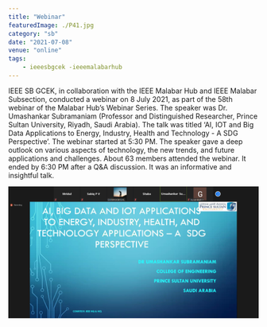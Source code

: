 ```yaml
---
title: "Webinar"
featuredImage: ./P41.jpg
category: "sb"
date: "2021-07-08"
venue: "online"
tags:
    - ieeesbgcek -ieeemalabarhub
---
```

IEEE SB GCEK, in collaboration with the IEEE Malabar Hub and IEEE Malabar Subsection, conducted a webinar on 8 July 2021, as part of the 58th webinar of the Malabar Hub’s Webinar Series. The speaker was Dr. Umashankar Subramaniam (Professor and Distinguished Researcher, Prince Sultan University, Riyadh, Saudi Arabia). The talk was titled ‘AI, IOT and Big Data Applications to Energy, Industry, Health and Technology - A SDG Perspective’. 
The webinar started at 5:30 PM. The speaker gave a deep outlook on various aspects of technology, the new trends, and future applications and challenges. About 63 members attended the webinar. It ended by 6:30 PM after a Q&A discussion. It was an informative and insightful talk. 


![Webinar](./P42.jpg)

        